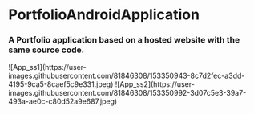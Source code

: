 # PortfolioAndroidApplication
<h3>A Portfolio application based on a hosted website with the same source code.</h3>
![App_ss1](https://user-images.githubusercontent.com/81846308/153350943-8c7d2fec-a3dd-4195-9ca5-8caef5c9e331.jpeg)
![App_ss2](https://user-images.githubusercontent.com/81846308/153350992-3d07c5e3-39a7-493a-ae0c-c80d52a9e687.jpeg)
